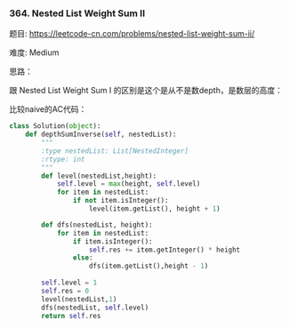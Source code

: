 ### 364. Nested List Weight Sum II



题目:
<https://leetcode-cn.com/problems/nested-list-weight-sum-ii/>

难度:
Medium 

思路：



跟 Nested List Weight Sum I 的区别是这个是从不是数depth，是数层的高度：



比较naive的AC代码：

```python
class Solution(object):
    def depthSumInverse(self, nestedList):
        """
        :type nestedList: List[NestedInteger]
        :rtype: int
        """
        def level(nestedList,height):
            self.level = max(height, self.level)
            for item in nestedList:
                if not item.isInteger():
                    level(item.getList(), height + 1)

        def dfs(nestedList, height):
        	for item in nestedList:
        		if item.isInteger():
        			self.res += item.getInteger() * height
        		else:
        			dfs(item.getList(),height - 1)
        
        self.level = 1
        self.res = 0
        level(nestedList,1)
        dfs(nestedList, self.level)
        return self.res
```

